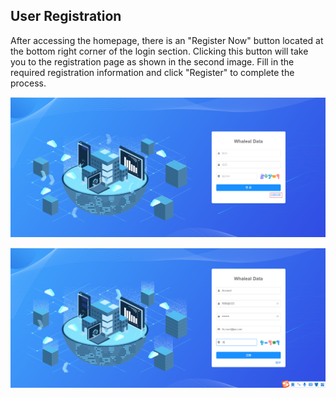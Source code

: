 ## User Registration

After accessing the homepage, there is an "Register Now" button located at the bottom right corner of the login section. Clicking this button will take you to the registration page as shown in the second image. Fill in the required registration information and click "Register" to complete the process.

![image-20230621115421937](../../../images/whalealDataImages/image-20230621115421937.png)

![image-20230621115335835](../../../images/whalealDataImages/image-20230621115335835.png)